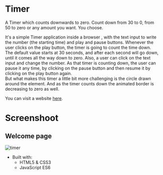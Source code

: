 # Timer
A Timer which counts downwards to zero.
Count down from 30 to 0, from 50 to zero or any amount you want. You choose.

It's a simple Timer application inside a browser , with the text input to write the number (the starting time) and play and pause buttons. Whenever the user clicks on the play button, the timer is going to count the time down. The default value starts at 30 seconds, and after each second will go down, until it comes all the way down to zero. Also, a user can click on the text input and change the number. As that timer is counting down, the user can pause it any time, by clicking on the pause button and then resume it by clicking on the play button again.  
But what makes this timer a little bit more challenging is the circle drawn around the element. And as the timer counts down the animated border is decreasing to zero as well.

You can visit a website [here](https://maja-wright.github.io/Timer/).

# Screenshoot
## Welcome page

![timer](https://user-images.githubusercontent.com/67807290/116787407-ab236680-aa58-11eb-903d-089a070f5382.jpg)

* Built with:
  * HTML5 & CSS3
  * JavaScript ES6


